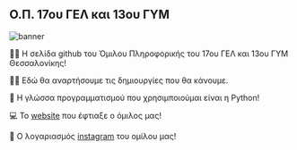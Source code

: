 ## Ο.Π. 17ου ΓΕΛ και 13ου ΓΥΜ

<img alt="banner" src="https://github.com/Omilos-Plhroforikis-17o-GEL-13o-GYM/.github/blob/main/profile/BANNER_GITHUB.png">

🙋‍♂️ Η σελίδα github του Όμιλου Πληροφορικής του 17ου ΓΕΛ και 13ου ΓΥΜ Θεσσαλονίκης!

👨‍💻 Εδώ θα αναρτήσουμε τις δημιουργίες που θα κάνουμε. 

🐍 Η γλώσσα προγραμματισμού που χρησιμποιούμαι είναι η Python!

💻 Το [website](https://iosifidi.wixsite.com/omada) που έφτιαξε ο όμιλος μας!

📱 Ο λογαριασμός [instagram](https://www.instagram.com/17gel13/) του ομίλου μας!

